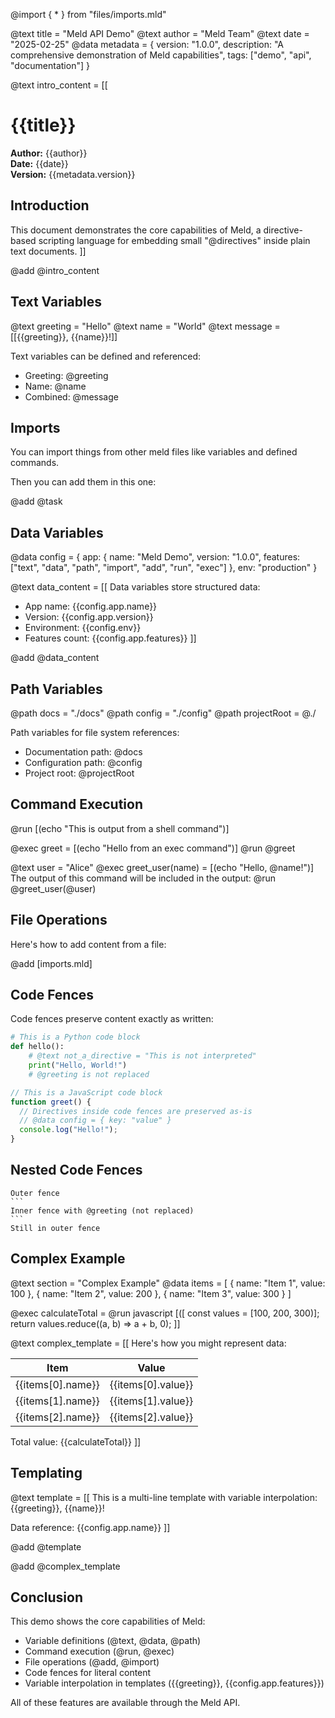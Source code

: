@import { * } from "files/imports.mld"

@text title = "Meld API Demo"
@text author = "Meld Team"
@text date = "2025-02-25"
@data metadata = {
  version: "1.0.0",
  description: "A comprehensive demonstration of Meld capabilities",
  tags: ["demo", "api", "documentation"]
}

@text intro_content = [[
# {{title}}

**Author:** {{author}}  
**Date:** {{date}}  
**Version:** {{metadata.version}}

## Introduction

This document demonstrates the core capabilities of Meld, a directive-based scripting language for embedding small "@directives" inside plain text documents.
]]

@add @intro_content

## Text Variables

@text greeting = "Hello"
@text name = "World"
@text message = [[{{greeting}}, {{name}}!]]

Text variables can be defined and referenced:
- Greeting: @greeting
- Name: @name
- Combined: @message

## Imports 

You can import things from other meld files like variables and defined commands.

Then you can add them in this one: 

@add @task

## Data Variables

@data config = {
  app: {
    name: "Meld Demo",
    version: "1.0.0",
    features: ["text", "data", "path", "import", "add", "run", "exec"]
  },
  env: "production"
}

@text data_content = [[
Data variables store structured data:
- App name: {{config.app.name}}
- Version: {{config.app.version}}
- Environment: {{config.env}}
- Features count: {{config.app.features}}
]]

@add @data_content

## Path Variables

@path docs = "./docs"
@path config = "./config"
@path projectRoot = @./

Path variables for file system references:
- Documentation path: @docs
- Configuration path: @config
- Project root: @projectRoot

## Command Execution

@run [(echo "This is output from a shell command")]

@exec greet = [(echo "Hello from an exec command")]
@run @greet

@text user = "Alice"
@exec greet_user(name) = [(echo "Hello, @name!")]
The output of this command will be included in the output:
@run @greet_user(@user)

## File Operations

Here's how to add content from a file:

@add [imports.mld]

## Code Fences

Code fences preserve content exactly as written:

```python
# This is a Python code block
def hello():
    # @text not_a_directive = "This is not interpreted"
    print("Hello, World!")
    # @greeting is not replaced
```

```javascript
// This is a JavaScript code block
function greet() {
  // Directives inside code fences are preserved as-is
  // @data config = { key: "value" }
  console.log("Hello!");
}
```

## Nested Code Fences

````
Outer fence
```
Inner fence with @greeting (not replaced)
```
Still in outer fence
````

## Complex Example

@text section = "Complex Example"
@data items = [
  { name: "Item 1", value: 100 },
  { name: "Item 2", value: 200 },
  { name: "Item 3", value: 300 }
]

@exec calculateTotal = @run javascript [([
  const values = [100, 200, 300)];
  return values.reduce((a, b) => a + b, 0);
]]

@text complex_template = [[
Here's how you might represent data:

| Item | Value |
|------|-------|
| {{items[0].name}} | {{items[0].value}} |
| {{items[1].name}} | {{items[1].value}} |
| {{items[2].name}} | {{items[2].value}} |

Total value: {{calculateTotal}}
]]

## Templating

@text template = [[
This is a multi-line
template with variable
interpolation: {{greeting}}, {{name}}!

Data reference: {{config.app.name}}
]]

@add @template

@add @complex_template

## Conclusion

This demo shows the core capabilities of Meld:
- Variable definitions (@text, @data, @path)
- Command execution (@run, @exec)
- File operations (@add, @import)
- Code fences for literal content
- Variable interpolation in templates ({{greeting}}, {{config.app.features}})

All of these features are available through the Meld API.